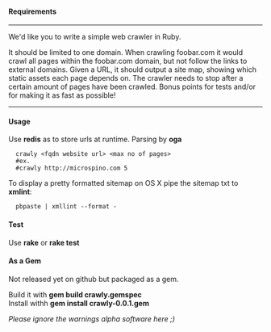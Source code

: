 #### Requirements
---
We'd like you to write a simple web crawler in Ruby. 

It should be limited to one domain.
When crawling foobar.com it would crawl all pages within the foobar.com domain, but not follow the links to external domains. 
Given a URL, it should output a site map, showing which static assets each page depends on. 
The crawler needs to stop after a certain amount of pages have been crawled. 
Bonus points for tests and/or for making it as fast as possible! 

---

#### Usage
Use **redis** as to store urls at runtime.
Parsing by **oga**

```
  crawly <fqdn website url> <max no of pages>
  #ex. 
  #crawly http://microspino.com 5
```

To display a pretty formatted sitemap on OS X pipe the sitemap txt to **xmlint**:

```
  pbpaste | xmllint --format -
```
#### Test
Use **rake** or **rake test**

#### As a Gem
Not released yet on github but packaged as a gem.

Build it with **gem build crawly.gemspec**<br/>
Install withh **gem install crawly-0.0.1.gem**

_Please ignore the warnings alpha software here ;)_